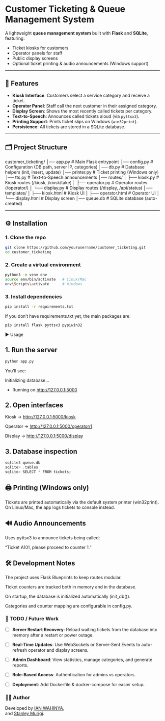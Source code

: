 # Customer Ticketing & Queue Management System

A lightweight **queue management system** built with **Flask** and **SQLite**, featuring:
- Ticket kiosks for customers
- Operator panels for staff
- Public display screens
- Optional ticket printing & audio announcements (Windows support)

---

## 🚀 Features
- **Kiosk Interface**: Customers select a service category and receive a ticket.
- **Operator Panel**: Staff call the next customer in their assigned category.
- **Display Screen**: Shows the most recently called tickets per category.
- **Text-to-Speech**: Announces called tickets aloud (via `pyttsx3`).
- **Printing Support**: Prints ticket slips on Windows (`win32print`).
- **Persistence**: All tickets are stored in a SQLite database.

---

## 🗂 Project Structure
customer_ticketing/
│── app.py # Main Flask entrypoint
│── config.py # Configuration (DB path, server IP, categories)
│── db.py # Database helpers (init, insert, update)
│── printer.py # Ticket printing (Windows only)
│── tts.py # Text-to-Speech announcements
│── routes/
│ ├── kiosk.py # Kiosk routes (/kiosk, /kiosk/take)
│ ├── operator.py # Operator routes (/operator/<counter>)
│ └── display.py # Display routes (/display, /api/status)
│── templates/
│ ├── kiosk.html # Kiosk UI
│ ├── operator.html # Operator UI
│ └── display.html # Display screen
│── queue.db # SQLite database (auto-created)


---

## ⚙️ Installation

### 1. Clone the repo
```bash
git clone https://github.com/yourusername/customer_ticketing.git
cd customer_ticketing
```

### 2. Create a virtual environment
```bash
python3 -m venv env
source env/bin/activate   # Linux/Mac
env\Scripts\activate      # Windows
```
### 3. Install dependencies
```bash
pip install -r requirements.txt
```

If you don’t have requirements.txt yet, the main packages are:

```bash
pip install flask pyttsx3 pypiwin32
```
▶️ Usage
## 1. Run the server
```bash
python app.py
```

You’ll see:

Initializing database...
 * Running on http://127.0.0.1:5000

## 2. Open interfaces

Kiosk → http://127.0.0.1:5000/kiosk

Operator → http://127.0.0.1:5000/operator/1

Display → http://127.0.0.1:5000/display

## 3. Database inspection
```bash 
sqlite3 queue.db
sqlite> .tables
sqlite> SELECT * FROM tickets;
```
## 🖨️ Printing (Windows only)

Tickets are printed automatically via the default system printer (win32print).
On Linux/Mac, the app logs tickets to console instead.

## 🔊 Audio Announcements

Uses pyttsx3 to announce tickets being called:

“Ticket A101, please proceed to counter 1.”

## 🛠️ Development Notes

The project uses Flask Blueprints to keep routes modular.

Ticket counters are tracked both in memory and in the database.

On startup, the database is initialized automatically (init_db()).

Categories and counter mapping are configurable in config.py.

### 📝 TODO / Future Work

- [ ] **Server Restart Recovery**: Reload waiting tickets from the database into memory after a restart or power outage.  
- [ ] **Real-Time Updates**: Use WebSockets or Server-Sent Events to auto-refresh operator and display screens.  
- [ ] **Admin Dashboard**: View statistics, manage categories, and generate reports.  
- [ ] **Role-Based Access**: Authentication for admins vs operators.  
- [ ] **Deployment**: Add Dockerfile & docker-compose for easier setup.


 ### 👨‍💻 Author

Developed by [IAN WAHINYA](https://github.com/palmer-code),  
and [Stanley Murigi](https://github.com/StanleyMurigi).

